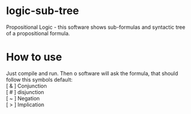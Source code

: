 # logic-sub-tree
Propositional Logic - this software shows sub-formulas and syntactic tree of a propositional formula.

# How to use
Just compile and run. Then o software will ask the formula, that should follow this symbols default: <br>
[ & ] Conjunction <br>
[ # ] disjunction  <br>
[ ~ ] Negation  <br>
[ > ] Implication <br>
